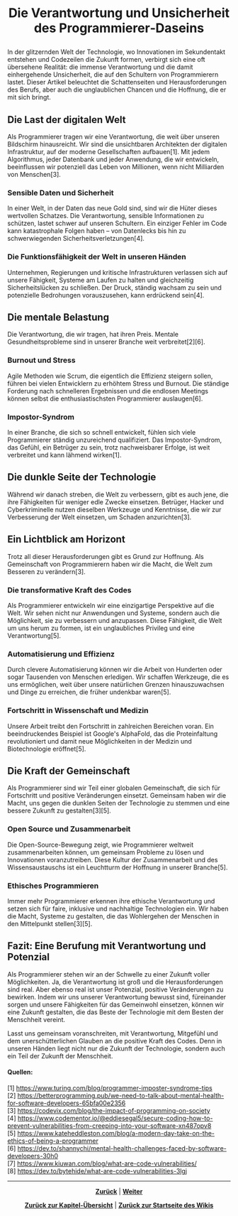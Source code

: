 # <p align="center">Die Verantwortung und Unsicherheit des Programmierer‐Daseins</p>

In der glitzernden Welt der Technologie, wo Innovationen im Sekundentakt entstehen und Codezeilen die Zukunft formen, verbirgt sich eine oft übersehene Realität: die immense Verantwortung und die damit einhergehende Unsicherheit, die auf den Schultern von Programmierern lastet. Dieser Artikel beleuchtet die Schattenseiten und Herausforderungen des Berufs, aber auch die unglaublichen Chancen und die Hoffnung, die er mit sich bringt.

## Die Last der digitalen Welt

Als Programmierer tragen wir eine Verantwortung, die weit über unseren Bildschirm hinausreicht. Wir sind die unsichtbaren Architekten der digitalen Infrastruktur, auf der moderne Gesellschaften aufbauen[1]. Mit jedem Algorithmus, jeder Datenbank und jeder Anwendung, die wir entwickeln, beeinflussen wir potenziell das Leben von Millionen, wenn nicht Milliarden von Menschen[3].

### Sensible Daten und Sicherheit

In einer Welt, in der Daten das neue Gold sind, sind wir die Hüter dieses wertvollen Schatzes. Die Verantwortung, sensible Informationen zu schützen, lastet schwer auf unseren Schultern. Ein einziger Fehler im Code kann katastrophale Folgen haben – von Datenlecks bis hin zu schwerwiegenden Sicherheitsverletzungen[4].

### Die Funktionsfähigkeit der Welt in unseren Händen

Unternehmen, Regierungen und kritische Infrastrukturen verlassen sich auf unsere Fähigkeit, Systeme am Laufen zu halten und gleichzeitig Sicherheitslücken zu schließen. Der Druck, ständig wachsam zu sein und potenzielle Bedrohungen vorauszusehen, kann erdrückend sein[4].

## Die mentale Belastung

Die Verantwortung, die wir tragen, hat ihren Preis. Mentale Gesundheitsprobleme sind in unserer Branche weit verbreitet[2][6].

### Burnout und Stress

Agile Methoden wie Scrum, die eigentlich die Effizienz steigern sollen, führen bei vielen Entwicklern zu erhöhtem Stress und Burnout. Die ständige Forderung nach schnelleren Ergebnissen und die endlosen Meetings können selbst die enthusiastischsten Programmierer auslaugen[6].

### Impostor-Syndrom

In einer Branche, die sich so schnell entwickelt, fühlen sich viele Programmierer ständig unzureichend qualifiziert. Das Impostor-Syndrom, das Gefühl, ein Betrüger zu sein, trotz nachweisbarer Erfolge, ist weit verbreitet und kann lähmend wirken[1].

## Die dunkle Seite der Technologie

Während wir danach streben, die Welt zu verbessern, gibt es auch jene, die ihre Fähigkeiten für weniger edle Zwecke einsetzen. Betrüger, Hacker und Cyberkriminelle nutzen dieselben Werkzeuge und Kenntnisse, die wir zur Verbesserung der Welt einsetzen, um Schaden anzurichten[3].

## Ein Lichtblick am Horizont

Trotz all dieser Herausforderungen gibt es Grund zur Hoffnung. Als Gemeinschaft von Programmierern haben wir die Macht, die Welt zum Besseren zu verändern[3].

### Die transformative Kraft des Codes

Als Programmierer entwickeln wir eine einzigartige Perspektive auf die Welt. Wir sehen nicht nur Anwendungen und Systeme, sondern auch die Möglichkeit, sie zu verbessern und anzupassen. Diese Fähigkeit, die Welt um uns herum zu formen, ist ein unglaubliches Privileg und eine Verantwortung[5].

### Automatisierung und Effizienz

Durch clevere Automatisierung können wir die Arbeit von Hunderten oder sogar Tausenden von Menschen erledigen. Wir schaffen Werkzeuge, die es uns ermöglichen, weit über unsere natürlichen Grenzen hinauszuwachsen und Dinge zu erreichen, die früher undenkbar waren[5].

### Fortschritt in Wissenschaft und Medizin

Unsere Arbeit treibt den Fortschritt in zahlreichen Bereichen voran. Ein beeindruckendes Beispiel ist Google's AlphaFold, das die Proteinfaltung revolutioniert und damit neue Möglichkeiten in der Medizin und Biotechnologie eröffnet[5].

## Die Kraft der Gemeinschaft

Als Programmierer sind wir Teil einer globalen Gemeinschaft, die sich für Fortschritt und positive Veränderungen einsetzt. Gemeinsam haben wir die Macht, uns gegen die dunklen Seiten der Technologie zu stemmen und eine bessere Zukunft zu gestalten[3][5].

### Open Source und Zusammenarbeit

Die Open-Source-Bewegung zeigt, wie Programmierer weltweit zusammenarbeiten können, um gemeinsam Probleme zu lösen und Innovationen voranzutreiben. Diese Kultur der Zusammenarbeit und des Wissensaustauschs ist ein Leuchtturm der Hoffnung in unserer Branche[5].

### Ethisches Programmieren

Immer mehr Programmierer erkennen ihre ethische Verantwortung und setzen sich für faire, inklusive und nachhaltige Technologien ein. Wir haben die Macht, Systeme zu gestalten, die das Wohlergehen der Menschen in den Mittelpunkt stellen[3][5].

## Fazit: Eine Berufung mit Verantwortung und Potenzial

Als Programmierer stehen wir an der Schwelle zu einer Zukunft voller Möglichkeiten. Ja, die Verantwortung ist groß und die Herausforderungen sind real. Aber ebenso real ist unser Potenzial, positive Veränderungen zu bewirken. Indem wir uns unserer Verantwortung bewusst sind, füreinander sorgen und unsere Fähigkeiten für das Gemeinwohl einsetzen, können wir eine Zukunft gestalten, die das Beste der Technologie mit dem Besten der Menschheit vereint.

Lasst uns gemeinsam voranschreiten, mit Verantwortung, Mitgefühl und dem unerschütterlichen Glauben an die positive Kraft des Codes. Denn in unseren Händen liegt nicht nur die Zukunft der Technologie, sondern auch ein Teil der Zukunft der Menschheit.

#### Quellen:

[1] https://www.turing.com/blog/programmer-imposter-syndrome-tips <br>
[2] https://betterprogramming.pub/we-need-to-talk-about-mental-health-for-software-developers-65bfa00e2356 <br>
[3] https://codevix.com/blog/the-impact-of-programming-on-society <br>
[4] https://www.codementor.io/@eddiesegal5/secure-coding-how-to-prevent-vulnerabilities-from-creeping-into-your-software-xn487opv8 <br>
[5] https://www.kateheddleston.com/blog/a-modern-day-take-on-the-ethics-of-being-a-programmer <br>
[6] https://dev.to/shannychi/mental-health-challenges-faced-by-software-developers-30h0 <br>
[7] https://www.kiuwan.com/blog/what-are-code-vulnerabilities/ <br>
[8] https://dev.to/bytehide/what-are-code-vulnerabilities-3lgj <br>

---

<p align="center">
<a href="/docs/08-karriere/02-anwendungsentwickler_beruf/README.md"><strong>Zurück</strong></a> | 
<a href="/docs/08-karriere/02-anwendungsentwickler_beruf/02-bewerbungsverfahren/README.md"><strong>Weiter</strong></a>
</p>

<p align="center">
<a href="/docs/08-karriere/02-anwendungsentwickler_beruf/README.md/#dieses-thema-beinhaltet-folgende-kapitel"><strong>Zurück zur Kapitel-Übersicht</strong></a> | <a href="/docs/00-willkommen/README.md"><strong>Zurück zur Startseite des Wikis</strong></a>
</p>